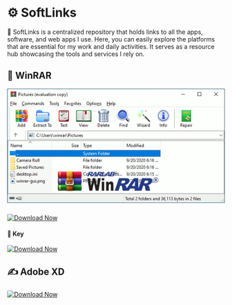 # ⚙️ SoftLinks
📣 SoftLinks is a centralized repository that holds links to all the apps, software, and web apps I use. Here, you can easily explore the platforms that are essential for my work and daily activities. It serves as a resource hub showcasing the tools and services I rely on.
## 📌 WinRAR
<img src="Image/WinRAR.png" alt="Download Now" width="1000" /> 

### <a href="https://www.win-rar.com/start.html?&L=0">
  <img src="https://static.vecteezy.com/system/resources/previews/021/971/593/non_2x/click-cursor-icon-with-click-here-button-free-png.png" alt="Download Now" style="height: 60px; width: 150px;"/>
</a>

#### 🔑 Key <a href="https://rirobinbd.com/winrar-paid-version-with-free-activation-key/">
  <img src="https://freepngimg.com/download/download_now_button/25402-4-small-download-now-button-red.png?semt=ais_hybrid" alt="Download Now" style="height: 25px; width: 100px;"/>
</a>

## ✍️ Adobe XD

### <a href="https://drive.google.com/file/d/1WfSvB3QWDG6e2ZTONflc--LKHjFPlqHi/view?usp=sharing">
  <img src="https://static.vecteezy.com/system/resources/previews/021/971/593/non_2x/click-cursor-icon-with-click-here-button-free-png.png" alt="Download Now" style="height: 60px; width: 150px;"/>
</a>
